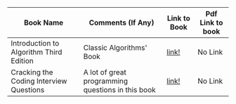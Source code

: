 Book Name | Comments (If Any) | Link to Book | Pdf Link to book
------------ | ------------- | ------------- | -------------
Introduction to Algorithm Third Edition | Classic Algorithms' Book |  [link!](http://www.amazon.com/Introduction-Algorithms-Edition-Thomas-Cormen/dp/0262033844/ref=zg_bs_3870_2) | No Link
Cracking the Coding Interview Questions | A lot of great programming questions in this book | [link!](http://www.amazon.com/Cracking-Coding-Interview-Programming-Questions/dp/098478280X) | No Link